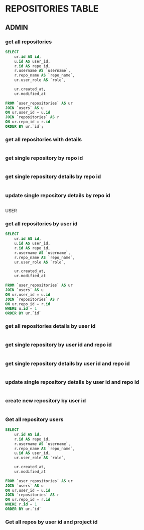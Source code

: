 # REPOSITORIES TABLE

## ADMIN
### get all repositories
```sql
SELECT 
	ur.id AS id,
	u.id AS user_id,
	r.id AS repo_id,
	r.username AS `username`,
	r.repo_name AS `repo_name`,
	ur.user_role AS `role`,

	ur.created_at,
	ur.modified_at
	
FROM `user_repositories` AS ur
JOIN `users` AS u
ON ur.user_id = u.id
JOIN `repositories` AS r
ON ur.repo_id = r.id
ORDER BY ur.`id`;
```
### get all repositories with details
```sql
```
### get single repository by repo id
```sql
```
### get single repository details by repo id
```sql
```
### update single repository details  by repo id
```sql
```


USER
### get all repositories by user id
```sql
SELECT 
	ur.id AS id,
	u.id AS user_id,
	r.id AS repo_id,
	r.username AS `username`,
	r.repo_name AS `repo_name`,
	ur.user_role AS `role`,

	ur.created_at,
	ur.modified_at
	
FROM `user_repositories` AS ur
JOIN `users` AS u
ON ur.user_id = u.id
JOIN `repositories` AS r
ON ur.repo_id = r.id
WHERE u.id = 1
ORDER BY ur.`id`

```
### get all repositories details by user id
```sql
```
### get single repository by user id and repo id
```sql
```
### get single repository details by user id and repo id
```sql
```
### update single repository details by user id and repo id
```sql
```
### create new repository by user id
```sql
```

### Get all repository users
```sql
SELECT 
	ur.id AS id,
	r.id AS repo_id,
	r.username AS `username`,
	r.repo_name AS `repo_name`,
	u.id AS user_id,
	ur.user_role AS `role`,

	ur.created_at,
	ur.modified_at
	
FROM `user_repositories` AS ur
JOIN `users` AS u
ON ur.user_id = u.id
JOIN `repositories` AS r
ON ur.repo_id = r.id
WHERE r.id = 1
ORDER BY ur.`id`
```

### Get all repos by user id and project id
```sql
```
